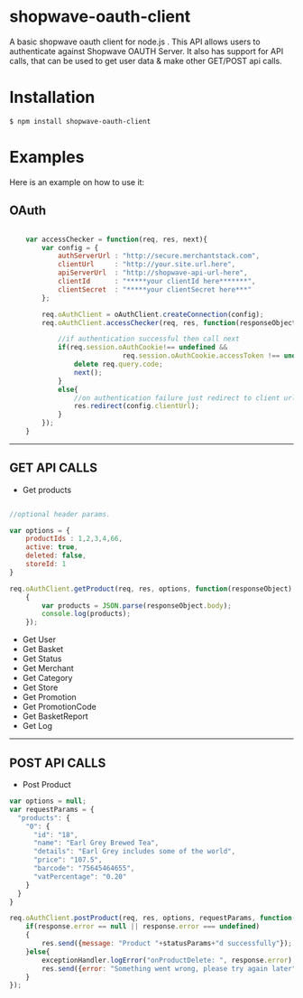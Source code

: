 shopwave-oauth-client
=====================

A basic shopwave oauth client for node.js . This API allows users to authenticate against Shopwave OAUTH Server. It also has support for API calls, that can be used to get user data & make other GET/POST api calls.

Installation
=====================

```
$ npm install shopwave-oauth-client
```

Examples
==========

Here is an example on how to use it:

## OAuth

```javascript

    var accessChecker = function(req, res, next){
        var config = {
            authServerUrl : "http://secure.merchantstack.com",
            clientUrl     : "http://your.site.url.here",
            apiServerUrl  : "http://shopwave-api-url-here",
            clientId      : "*****your clientId here*******",
            clientSecret  : "*****your clientSecret here***"
        };

        req.oAuthClient = oAuthClient.createConnection(config);
        req.oAuthClient.accessChecker(req, res, function(responseObject){

            //if authentication successful then call next
            if(req.session.oAuthCookie!== undefined &&
                            req.session.oAuthCookie.accessToken !== undefined){
                delete req.query.code;
                next();
            }
            else{
                //on authentication failure just redirect to client url.
                res.redirect(config.clientUrl);
            }
        });
    }
```
***

## GET API CALLS

* Get products

```javascript

//optional header params.

var options = {
    productIds : 1,2,3,4,66,
    active: true,
    deleted: false,
    storeId: 1
}

req.oAuthClient.getProduct(req, res, options, function(responseObject)
    {
        var products = JSON.parse(responseObject.body);
        console.log(products);
    });

```
* Get User
* Get Basket
* Get Status
* Get Merchant
* Get Category
* Get Store
* Get Promotion
* Get PromotionCode
* Get BasketReport
* Get Log

---
## POST API CALLS

* Post Product

```javascript
var options = null;
var requestParams = {
  "products": {
    "0": {
      "id": "18",
      "name": "Earl Grey Brewed Tea",
      "details": "Earl Grey includes some of the world",
      "price": "107.5",
      "barcode": "75645464655",
      "vatPercentage": "0.20"
    }
  }
}

req.oAuthClient.postProduct(req, res, options, requestParams, function(response){
    if(response.error == null || response.error === undefined)
    {
        res.send({message: "Product "+statusParams+"d successfully"});
    }else{
        exceptionHandler.logError("onProductDelete: ", response.error);
        res.send({error: "Something went wrong, please try again later"});
    }
});
```